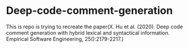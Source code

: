 # Deep-code-comment-generation
This is repo is trying to recreate the paper(X. Hu et al. (2020). Deep code comment generation with hybrid lexical and syntactical information. Empirical Software Engineering, 25():2179-2217.)
